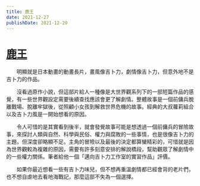 ```yaml
---
title: 鹿王
date: 2021-12-27
publishDate: 2021-12-29
---
```


# [鹿王](https://ja.wikipedia.org/wiki/%E9%B9%BF%E3%81%AE%E7%8E%8B)
　　明顯就是日本動畫的動畫長片，畫風像吉卜力，劇情像吉卜力，但意外地不是吉卜力的作品。

　　沒看過原作小說，但這部片給人一種像是大世界觀系列下的一部短篇作品的感覺，有一些世界觀設定需要後續查找應該會更了解劇情。整體故事是一個前傭兵脫離戰場、脫離牢獄後，從照顧小女孩到解救世界危機的故事。經典的大叔蘿莉組合以及吉卜力風是一開始想看的原因。

　　令人可惜的是其實看到後半，就會發覺故事可能是想透過一個前傭兵的冒險故事，來探討人類與自然、科學與民俗、權力與腐敗的一些事情，也是很像吉卜力的主題，但深度卻略顯不足。主角的冒險以及最後的決定都算蠻精彩的，可惜就是因為世界觀較為複雜的原因，需要有許多刻意安排的解說橋段，幫助觀眾了解劇情中的一些權力關係。筆者給他一個「邁向吉卜力工作室的實習作品」評價。

　　如果你最近想看一些有吉卜力味兒，但不想再重溫劇情都已經會背的老片們，也不想自虐地去看地海戰記，那麼這部不失為一個選擇。
